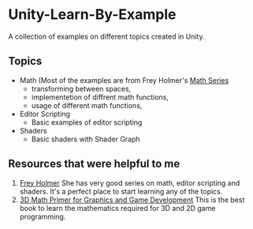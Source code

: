 # Unity-Learn-By-Example

A collection of examples on different topics created in Unity.

## Topics
+ Math (Most of the examples are from Frey Holmer's [Math Series](https://www.youtube.com/watch?v=MOYiVLEnhrw&list=PLImQaTpSAdsD88wprTConznD1OY1EfK_V&ab_channel=FreyaHolm%C3%A9r)
  * transforming between spaces, 
  * implementetion of diffrent math functions,
  * usage of different math functions,
+ Editor Scripting
  * Basic examples of editor scripting
+ Shaders
  * Basic shaders with Shader Graph
  
## Resources that were helpful to me
1. [Frey Holmer](https://www.youtube.com/@Acegikmo) 
  She has very good series on math, editor scripting and shaders. It's a perfect place to start learning any of the topics.
2. [3D Math Primer for Graphics and Game Development](https://gamemath.com/)
  This is the best book to learn the mathematics required for 3D and 2D game programming. 

